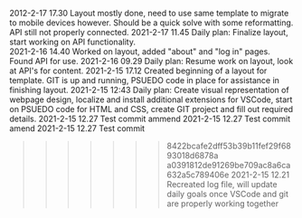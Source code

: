 2012-2-17 17.30 Layout mostly done, need to use same template to migrate to mobile devices however. Should be a quick solve with some reformatting. API still not properly connected.
2021-2-17 11.45 Daily plan: Finalize layout, start working on API functionality.  
2021-2-16 14.40 Worked on layout, added "about" and "log in" pages. Found API for use.
2021-2-16 09.29 Daily plan: Resume work on layout, look at API's for content.
2021-2-15 17.12 Created beginning of a layout for template. GIT is up and running, PSUEDO code in place for assistance in finishing layout.
2021-2-15 12:43 Daily plan: Create visual representation of webpage design, localize and install additional extensions for VSCode, start on PSUEDO code for HTML and CSS, create GIT project and fill out required details.
2021-2-15 12.27 Test commit ammend
2021-2-15 12.27 Test commit amend
2021-2-15 12.27 Test commit
>>>>>>> 8422bcafe2dff53b39b11fef29f6893018d6878a
>>>>>>> a0391812de91269be709ac8a6ca632a5c789406e
2021-2-15 12.21 Recreated log file, will update daily goals once VSCode and git are properly working together
